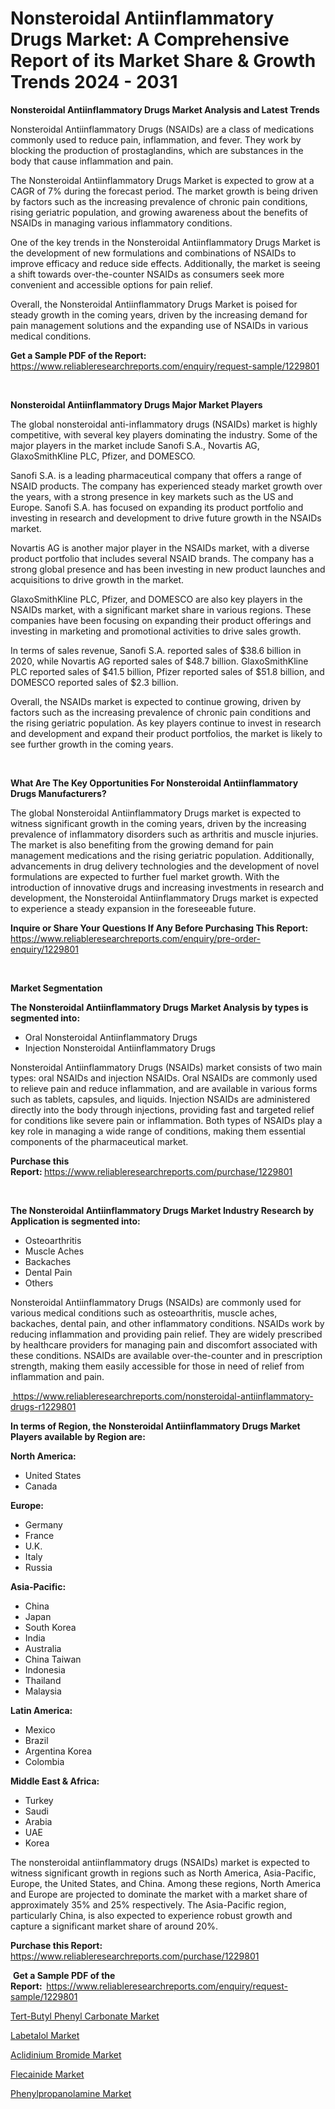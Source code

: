 <p><h1>Nonsteroidal Antiinflammatory Drugs Market: A Comprehensive Report of its Market Share & Growth Trends 2024 - 2031</h1></p><p><strong>Nonsteroidal Antiinflammatory Drugs Market Analysis and Latest Trends</strong></p>
<p><p>Nonsteroidal Antiinflammatory Drugs (NSAIDs) are a class of medications commonly used to reduce pain, inflammation, and fever. They work by blocking the production of prostaglandins, which are substances in the body that cause inflammation and pain.</p><p>The Nonsteroidal Antiinflammatory Drugs Market is expected to grow at a CAGR of 7% during the forecast period. The market growth is being driven by factors such as the increasing prevalence of chronic pain conditions, rising geriatric population, and growing awareness about the benefits of NSAIDs in managing various inflammatory conditions.</p><p>One of the key trends in the Nonsteroidal Antiinflammatory Drugs Market is the development of new formulations and combinations of NSAIDs to improve efficacy and reduce side effects. Additionally, the market is seeing a shift towards over-the-counter NSAIDs as consumers seek more convenient and accessible options for pain relief.</p><p>Overall, the Nonsteroidal Antiinflammatory Drugs Market is poised for steady growth in the coming years, driven by the increasing demand for pain management solutions and the expanding use of NSAIDs in various medical conditions.</p></p>
<p><strong>Get a Sample PDF of the Report:&nbsp;</strong> <a href="https://www.reliableresearchreports.com/enquiry/request-sample/1229801">https://www.reliableresearchreports.com/enquiry/request-sample/1229801</a></p>
<p>&nbsp;</p>
<p><strong>Nonsteroidal Antiinflammatory Drugs Major Market Players</strong></p>
<p><p>The global nonsteroidal anti-inflammatory drugs (NSAIDs) market is highly competitive, with several key players dominating the industry. Some of the major players in the market include Sanofi S.A., Novartis AG, GlaxoSmithKline PLC, Pfizer, and DOMESCO.</p><p>Sanofi S.A. is a leading pharmaceutical company that offers a range of NSAID products. The company has experienced steady market growth over the years, with a strong presence in key markets such as the US and Europe. Sanofi S.A. has focused on expanding its product portfolio and investing in research and development to drive future growth in the NSAIDs market.</p><p>Novartis AG is another major player in the NSAIDs market, with a diverse product portfolio that includes several NSAID brands. The company has a strong global presence and has been investing in new product launches and acquisitions to drive growth in the market.</p><p>GlaxoSmithKline PLC, Pfizer, and DOMESCO are also key players in the NSAIDs market, with a significant market share in various regions. These companies have been focusing on expanding their product offerings and investing in marketing and promotional activities to drive sales growth.</p><p>In terms of sales revenue, Sanofi S.A. reported sales of $38.6 billion in 2020, while Novartis AG reported sales of $48.7 billion. GlaxoSmithKline PLC reported sales of $41.5 billion, Pfizer reported sales of $51.8 billion, and DOMESCO reported sales of $2.3 billion.</p><p>Overall, the NSAIDs market is expected to continue growing, driven by factors such as the increasing prevalence of chronic pain conditions and the rising geriatric population. As key players continue to invest in research and development and expand their product portfolios, the market is likely to see further growth in the coming years.</p></p>
<p>&nbsp;</p>
<p><strong>What Are The Key Opportunities For Nonsteroidal Antiinflammatory Drugs Manufacturers?</strong></p>
<p><p>The global Nonsteroidal Antiinflammatory Drugs market is expected to witness significant growth in the coming years, driven by the increasing prevalence of inflammatory disorders such as arthritis and muscle injuries. The market is also benefiting from the growing demand for pain management medications and the rising geriatric population. Additionally, advancements in drug delivery technologies and the development of novel formulations are expected to further fuel market growth. With the introduction of innovative drugs and increasing investments in research and development, the Nonsteroidal Antiinflammatory Drugs market is expected to experience a steady expansion in the foreseeable future.</p></p>
<p><strong>Inquire or Share Your Questions If Any Before Purchasing This Report:</strong> <a href="https://www.reliableresearchreports.com/enquiry/pre-order-enquiry/1229801">https://www.reliableresearchreports.com/enquiry/pre-order-enquiry/1229801</a></p>
<p>&nbsp;</p>
<p><strong>Market Segmentation</strong></p>
<p><strong>The Nonsteroidal Antiinflammatory Drugs Market Analysis by types is segmented into:</strong></p>
<p><ul><li>Oral Nonsteroidal Antiinflammatory Drugs</li><li>Injection Nonsteroidal Antiinflammatory Drugs</li></ul></p>
<p><p>Nonsteroidal Antiinflammatory Drugs (NSAIDs) market consists of two main types: oral NSAIDs and injection NSAIDs. Oral NSAIDs are commonly used to relieve pain and reduce inflammation, and are available in various forms such as tablets, capsules, and liquids. Injection NSAIDs are administered directly into the body through injections, providing fast and targeted relief for conditions like severe pain or inflammation. Both types of NSAIDs play a key role in managing a wide range of conditions, making them essential components of the pharmaceutical market.</p></p>
<p><strong>Purchase this Report:&nbsp;</strong><a href="https://www.reliableresearchreports.com/purchase/1229801">https://www.reliableresearchreports.com/purchase/1229801</a></p>
<p>&nbsp;</p>
<p><strong>The Nonsteroidal Antiinflammatory Drugs Market Industry Research by Application is segmented into:</strong></p>
<p><ul><li>Osteoarthritis</li><li>Muscle Aches</li><li>Backaches</li><li>Dental Pain</li><li>Others</li></ul></p>
<p><p>Nonsteroidal Antiinflammatory Drugs (NSAIDs) are commonly used for various medical conditions such as osteoarthritis, muscle aches, backaches, dental pain, and other inflammatory conditions. NSAIDs work by reducing inflammation and providing pain relief. They are widely prescribed by healthcare providers for managing pain and discomfort associated with these conditions. NSAIDs are available over-the-counter and in prescription strength, making them easily accessible for those in need of relief from inflammation and pain.</p></p>
<p><a href="https://www.reliableresearchreports.com/nonsteroidal-antiinflammatory-drugs-r1229801">&nbsp;https://www.reliableresearchreports.com/nonsteroidal-antiinflammatory-drugs-r1229801</a></p>
<p><strong>In terms of Region, the Nonsteroidal Antiinflammatory Drugs Market Players available by Region are:</strong></p>
<p>
    <p> <strong> North America: </strong>
        <ul>
            <li>United States</li>
            <li>Canada</li>
        </ul>
        </p> 
    <p> <strong> Europe: </strong>
        <ul>
            <li>Germany</li>
            <li>France</li>
            <li>U.K.</li>
            <li>Italy</li>
            <li>Russia</li>
        </ul>
        </p> 
    <p> <strong> Asia-Pacific: </strong>
        <ul>
            <li>China</li>
            <li>Japan</li>
            <li>South Korea</li>
            <li>India</li>
            <li>Australia</li>
            <li>China Taiwan</li>
            <li>Indonesia</li>
            <li>Thailand</li>
            <li>Malaysia</li>
        </ul>
        </p> 
    <p> <strong> Latin America: </strong>
        <ul>
            <li>Mexico</li>
            <li>Brazil</li>
            <li>Argentina Korea</li>
            <li>Colombia</li>
        </ul>
        </p> 
    <p> <strong> Middle East & Africa: </strong>
        <ul>
            <li>Turkey</li>
            <li>Saudi</li>
            <li>Arabia</li>
            <li>UAE</li>
            <li>Korea</li>
        </ul>
    </p>
    </p>
<p><p>The nonsteroidal antiinflammatory drugs (NSAIDs) market is expected to witness significant growth in regions such as North America, Asia-Pacific, Europe, the United States, and China. Among these regions, North America and Europe are projected to dominate the market with a market share of approximately 35% and 25% respectively. The Asia-Pacific region, particularly China, is also expected to experience robust growth and capture a significant market share of around 20%.</p></p>
<p><strong>Purchase this Report: </strong><a href="https://www.reliableresearchreports.com/purchase/1229801">https://www.reliableresearchreports.com/purchase/1229801</a></p>
<p>&nbsp;<strong>Get a Sample PDF of the Report:&nbsp;&nbsp;</strong><a href="https://www.reliableresearchreports.com/enquiry/request-sample/1229801">https://www.reliableresearchreports.com/enquiry/request-sample/1229801</a></p>
<p><strong></strong></p>
<p><p><a href="https://www.linkedin.com/pulse/market-forecast-global-tert-butyl-phenyl-carbonate-trends-rx0ge?trackingId=4vbgYoZYS561CrB8Q3HMKA%3D%3D">Tert-Butyl Phenyl Carbonate Market</a></p><p><a href="https://github.com/mharielmesa/Market-Research-Report-List-4/blob/main/labetalol-market.md">Labetalol Market</a></p><p><a href="https://github.com/ohumlzho95/Market-Research-Report-List-1/blob/main/aclidinium-bromide-market.md">Aclidinium Bromide Market</a></p><p><a href="https://github.com/dringals/Market-Research-Report-List-5/blob/main/flecainide-market.md">Flecainide Market</a></p><p><a href="https://github.com/lbird53714/Market-Research-Report-List-5/blob/main/phenylpropanolamine-market.md">Phenylpropanolamine Market</a></p></p>